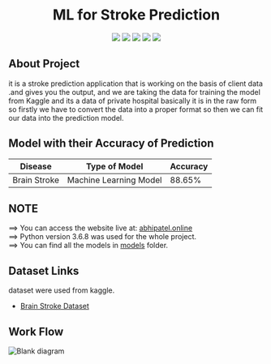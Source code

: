 <div align="center">
<h1> ML for Stroke Prediction</h1>
<img src="https://img.shields.io/badge/Python-3.7.3-brown" />
<img src="https://img.shields.io/badge/Frontend-HTML/CSS/JS-orange" />
<img src="https://img.shields.io/badge/BackendAPI-Flask-yellow" />
<img src="https://img.shields.io/badge/IDE-Jupyter-red" />
<img src="https://img.shields.io/badge/Deployment-Heroku/Netlify-blue" />


</div>

## About Project

it is a stroke prediction application that is working on the basis of client data .and gives you the output, and we are taking the data for training the model from Kaggle and its a data of private hospital basically it is in the raw form so firstly we have to convert the data into a proper format so then we can fit our data into the prediction model.

## Model with their Accuracy of Prediction

| Disease        | Type of Model            | Accuracy |
| -------------- | ------------------------ | -------- |
| Brain Stroke   | Machine Learning Model   | 88.65%   |

## NOTE

==> You can access the website live at: [abhipatel.online](https://www.abhipatel.online/) <br>
==> Python version 3.6.8 was used for the whole project.<br>
==> You can find all the models in [models](https://github.com/abhipatel31-7/STROKE-PREDICTION-ABHI) folder.

## Dataset Links

dataset were used from kaggle.

- [Brain Stroke Dataset](https://www.kaggle.com/fedesoriano/stroke-prediction-dataset)

## Work Flow

![Blank diagram](https://user-images.githubusercontent.com/89459208/151712181-db4c4f9b-b4f0-4021-8764-a13822c34b69.jpeg)


